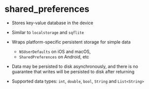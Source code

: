 # shared_preferences

- Stores key-value database in the device
- Similar to `localstorage` and `sqflite`

- Wraps platform-specific persistent storage for simple data
  - `NSUserDefaults` on iOS and macOS,
  - `SharedPreferences` on Android, etc
- Data may be persisted to disk asynchronously, and there is no guarantee that writes will be persisted to disk after returning
- Supported data types: `int`, `double`, `bool`, `String` and `List<String>`
